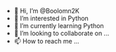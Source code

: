 - 👋 Hi, I’m @Boolomn2K
- 👀 I’m interested in Python
- 🌱 I’m currently learning Python 
- 💞️ I’m looking to collaborate on ...
- 📫 How to reach me ...

<!---
Boolomn2K/Boolomn2K is a ✨ special ✨ repository because its `README.md` (this file) appears on your GitHub profile.
You can click the Preview link to take a look at your changes.
--->
